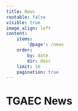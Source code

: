 ```yaml
---
title: News
routable: false
visible: true
image_align: left
content:
    items:
        '@page': /news
    order:
        by: date
        dir: desc
    limit: 10
    pagination: true
---
```


<h1 class='h3'>TGAEC News</h1>